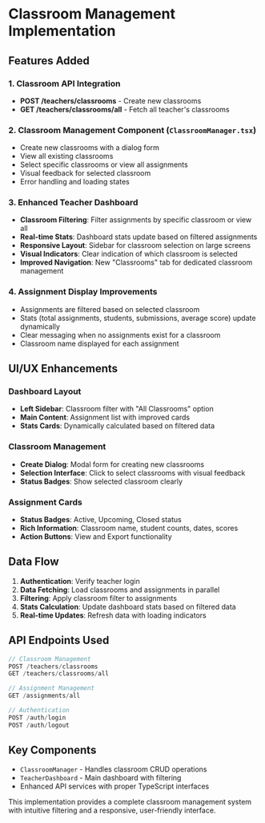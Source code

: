 # Classroom Management Implementation

## Features Added

### 1. Classroom API Integration
- **POST /teachers/classrooms** - Create new classrooms
- **GET /teachers/classrooms/all** - Fetch all teacher's classrooms

### 2. Classroom Management Component (`ClassroomManager.tsx`)
- Create new classrooms with a dialog form
- View all existing classrooms
- Select specific classrooms or view all assignments
- Visual feedback for selected classroom
- Error handling and loading states

### 3. Enhanced Teacher Dashboard
- **Classroom Filtering**: Filter assignments by specific classroom or view all
- **Real-time Stats**: Dashboard stats update based on filtered assignments
- **Responsive Layout**: Sidebar for classroom selection on large screens
- **Visual Indicators**: Clear indication of which classroom is selected
- **Improved Navigation**: New "Classrooms" tab for dedicated classroom management

### 4. Assignment Display Improvements
- Assignments are filtered based on selected classroom
- Stats (total assignments, students, submissions, average score) update dynamically
- Clear messaging when no assignments exist for a classroom
- Classroom name displayed for each assignment

## UI/UX Enhancements

### Dashboard Layout
- **Left Sidebar**: Classroom filter with "All Classrooms" option
- **Main Content**: Assignment list with improved cards
- **Stats Cards**: Dynamically calculated based on filtered data

### Classroom Management
- **Create Dialog**: Modal form for creating new classrooms
- **Selection Interface**: Click to select classrooms with visual feedback
- **Status Badges**: Show selected classroom clearly

### Assignment Cards
- **Status Badges**: Active, Upcoming, Closed status
- **Rich Information**: Classroom name, student counts, dates, scores
- **Action Buttons**: View and Export functionality

## Data Flow

1. **Authentication**: Verify teacher login
2. **Data Fetching**: Load classrooms and assignments in parallel
3. **Filtering**: Apply classroom filter to assignments
4. **Stats Calculation**: Update dashboard stats based on filtered data
5. **Real-time Updates**: Refresh data with loading indicators

## API Endpoints Used

```typescript
// Classroom Management
POST /teachers/classrooms
GET /teachers/classrooms/all

// Assignment Management  
GET /assignments/all

// Authentication
POST /auth/login
POST /auth/logout
```

## Key Components

- `ClassroomManager` - Handles classroom CRUD operations
- `TeacherDashboard` - Main dashboard with filtering
- Enhanced API services with proper TypeScript interfaces

This implementation provides a complete classroom management system with intuitive filtering and a responsive, user-friendly interface.
